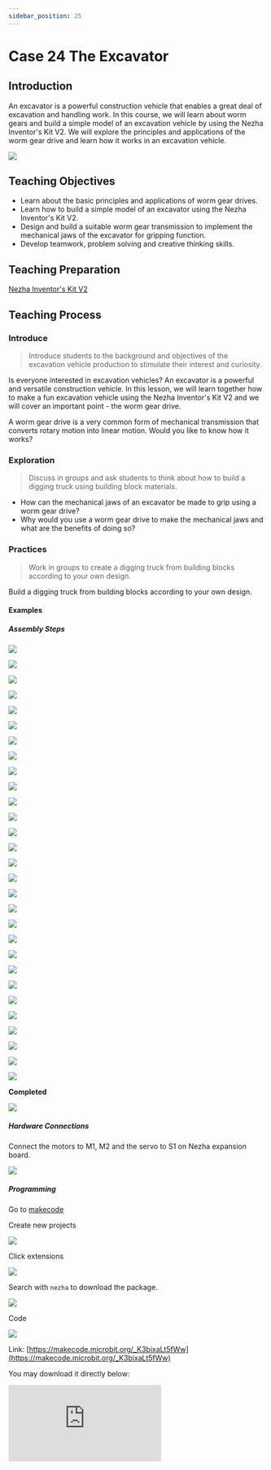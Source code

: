 ```yaml
---
sidebar_position: 25
---
```


# Case 24 The Excavator

## Introduction

An excavator is a powerful construction vehicle that enables a great deal of excavation and handling work. In this course, we will learn about worm gears and build a simple model of an excavation vehicle by using the Nezha Inventor's Kit V2. We will explore the principles and applications of the worm gear drive and learn how it works in an excavation vehicle.

![](./images/nezha-inventors-kit-v2-case-24-01.png)


##  Teaching Objectives

- Learn about the basic principles and applications of worm gear drives.
- Learn how to build a simple model of an excavator using the Nezha Inventor's Kit V2.
- Design and build a suitable worm gear transmission to implement the mechanical jaws of the excavator for gripping function.
- Develop teamwork, problem solving and creative thinking skills.

## Teaching Preparation

[Nezha Inventor's Kit V2](https://www.elecfreaks.com/nezha-inventor-s-kit-v2-for-micro-bit.html)


## Teaching Process

### Introduce

>Introduce students to the background and objectives of the excavation vehicle production to stimulate their interest and curiosity.

Is everyone interested in excavation vehicles? An excavator is a powerful and versatile construction vehicle. In this lesson, we will learn together how to make a fun excavation vehicle using the Nezha Inventor's Kit V2 and we will cover an important point - the worm gear drive.

A worm gear drive is a very common form of mechanical transmission that converts rotary motion into linear motion. Would you like to know how it works?

### Exploration

> Discuss in groups and ask students to think about how to build a digging truck using building block materials.

- How can the mechanical jaws of an excavator be made to grip using a worm gear drive?
- Why would you use a worm gear drive to make the mechanical jaws and what are the benefits of doing so?

### Practices

> Work in groups to create a digging truck from building blocks according to your own design.

Build a digging truck from building blocks according to your own design.

#### Examples

##### Assembly Steps


![](./images/nezha-inventors-kit-v2-step-24-01.png)

![](./images/nezha-inventors-kit-v2-step-24-02.png)

![](./images/nezha-inventors-kit-v2-step-24-03.png)

![](./images/nezha-inventors-kit-v2-step-24-04.png)

![](./images/nezha-inventors-kit-v2-step-24-05.png)

![](./images/nezha-inventors-kit-v2-step-24-06.png)

![](./images/nezha-inventors-kit-v2-step-24-07.png)

![](./images/nezha-inventors-kit-v2-step-24-08.png)

![](./images/nezha-inventors-kit-v2-step-24-09.png)

![](./images/nezha-inventors-kit-v2-step-24-10.png)

![](./images/nezha-inventors-kit-v2-step-24-11.png)

![](./images/nezha-inventors-kit-v2-step-24-12.png)

![](./images/nezha-inventors-kit-v2-step-24-13.png)

![](./images/nezha-inventors-kit-v2-step-24-14.png)

![](./images/nezha-inventors-kit-v2-step-24-15.png)

![](./images/nezha-inventors-kit-v2-step-24-16.png)

![](./images/nezha-inventors-kit-v2-step-24-17.png)

![](./images/nezha-inventors-kit-v2-step-24-18.png)

![](./images/nezha-inventors-kit-v2-step-24-19.png)

![](./images/nezha-inventors-kit-v2-step-24-20.png)

![](./images/nezha-inventors-kit-v2-step-24-21.png)

![](./images/nezha-inventors-kit-v2-step-24-22.png)

![](./images/nezha-inventors-kit-v2-step-24-23.png)

![](./images/nezha-inventors-kit-v2-step-24-24.png)

![](./images/nezha-inventors-kit-v2-step-24-25.png)

![](./images/nezha-inventors-kit-v2-step-24-26.png)

![](./images/nezha-inventors-kit-v2-step-24-27.png)

![](./images/nezha-inventors-kit-v2-step-24-28.png)

![](./images/nezha-inventors-kit-v2-step-24-29.png)


**Completed**

![](./images/nezha-inventors-kit-v2-case-24-01.png)

##### Hardware Connections

Connect the motors to M1, M2 and the servo to S1 on Nezha expansion board. 

![](./images/nezha-inventors-kit-v2-case-24-02.png)

##### Programming

Go to [makecode](https://makecode.microbit.org/#)

Create new projects

![](./images/nezha-inventors-kit-v2-case-19-03.png)

Click extensions

![](./images/nezha-inventors-kit-v2-case-19-04.png)


Search with `nezha` to download the package. 

![](./images/nezha-inventors-kit-v2-case-19-06.png)

Code

![](./images/nezha-inventors-kit-v2-case-24-07.png)


Link: [https://makecode.microbit.org/_K3bixaLt5fWw](https://makecode.microbit.org/_K3bixaLt5fWw)

You may download it directly below:

<div
    style={{
        position: 'relative',
        paddingBottom: '60%',
        overflow: 'hidden',
    }}
>
    <iframe
        src="https://makecode.microbit.org/_K3bixaLt5fWw"
        frameborder="0"
        sandbox="allow-popups allow-forms allow-scripts allow-same-origin"
        style={{
            position: 'absolute',
            width: '100%',
            height: '100%',
        }}
    />
</div>


### Demonstration

>Present in groups and compare the results and effectiveness of each group.

#### Result

Press the A button on the micro:bit to move the excavator forward and grab the object.

![](./images/nezha-inventors-kit-v2-case-24.gif)

### Reflection

>Share in groups so that students in each group can share their production process and insights, summarise the problems and solutions they encountered, and evaluate their strengths and weaknesses.
